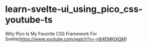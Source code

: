 # learn-svelte-ui_using_pico_css-youtube-ts
Why Pico Is My Favorite CSS Framework For Svelte(https://www.youtube.com/watch?v=-n84EMKIXQM)
